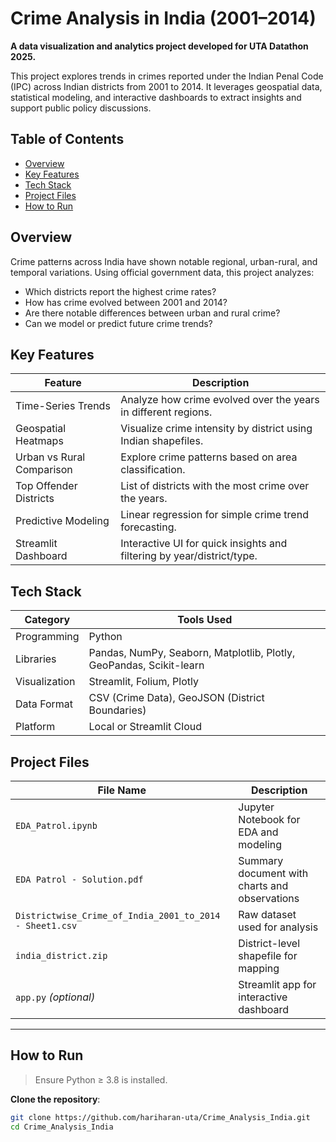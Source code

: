 # Crime Analysis in India (2001–2014)

**A data visualization and analytics project developed for UTA Datathon 2025.**  

This project explores trends in crimes reported under the Indian Penal Code (IPC) across Indian districts from 2001 to 2014. It leverages geospatial data, statistical modeling, and interactive dashboards to extract insights and support public policy discussions.

## Table of Contents

- [Overview](#overview)
- [Key Features](#key-features)
- [Tech Stack](#tech-stack)
- [Project Files](#project-files)
- [How to Run](#how-to-run)

## Overview

Crime patterns across India have shown notable regional, urban-rural, and temporal variations. Using official government data, this project analyzes:

- Which districts report the highest crime rates?
- How has crime evolved between 2001 and 2014?
- Are there notable differences between urban and rural crime?
- Can we model or predict future crime trends?

## Key Features

| Feature                        | Description                                                                 |
|-------------------------------|-----------------------------------------------------------------------------|
| Time-Series Trends         | Analyze how crime evolved over the years in different regions.              |
| Geospatial Heatmaps        | Visualize crime intensity by district using Indian shapefiles.             |
| Urban vs Rural Comparison | Explore crime patterns based on area classification.                       |
| Top Offender Districts     | List of districts with the most crime over the years.                      |
| Predictive Modeling        | Linear regression for simple crime trend forecasting.                      |
| Streamlit Dashboard        | Interactive UI for quick insights and filtering by year/district/type.     |

## Tech Stack

| Category       | Tools Used                                                                 |
|----------------|----------------------------------------------------------------------------|
| Programming    | Python                                                                     |
| Libraries      | Pandas, NumPy, Seaborn, Matplotlib, Plotly, GeoPandas, Scikit-learn        |
| Visualization  | Streamlit, Folium, Plotly                                                  |
| Data Format    | CSV (Crime Data), GeoJSON (District Boundaries)                            |
| Platform       | Local or Streamlit Cloud                                                   |

## Project Files

| File Name                                  | Description                                                 |
|-------------------------------------------|-------------------------------------------------------------|
| `EDA_Patrol.ipynb`                        | Jupyter Notebook for EDA and modeling                       |
| `EDA Patrol - Solution.pdf`               | Summary document with charts and observations               |
| `Districtwise_Crime_of_India_2001_to_2014 - Sheet1.csv` | Raw dataset used for analysis               |
| `india_district.zip`                      | District-level shapefile for mapping                        |
| `app.py` *(optional)*                     | Streamlit app for interactive dashboard                     |

---

## How to Run

> Ensure Python ≥ 3.8 is installed.

**Clone the repository**:
   ```bash
   git clone https://github.com/hariharan-uta/Crime_Analysis_India.git
   cd Crime_Analysis_India
